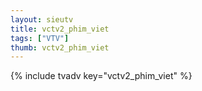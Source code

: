```yaml
--- 
layout: sieutv
title: vctv2_phim_viet
tags: ["VTV"]
thumb: vctv2_phim_viet
---
```

{% include tvadv key="vctv2_phim_viet" %}
